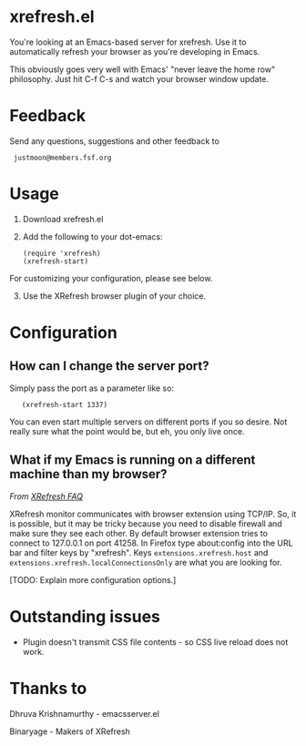 # xrefresh.el

You're looking at an Emacs-based server for xrefresh. Use it to
automatically refresh your browser as you're developing in Emacs.

This obviously goes very well with Emacs' "never leave the home
row" philosophy. Just hit C-f C-s and watch your browser window
update.

# Feedback

Send any questions, suggestions and other feedback to

     justmoon@members.fsf.org

# Usage

1. Download xrefresh.el

2. Add the following to your dot-emacs:

       (require 'xrefresh)
       (xrefresh-start)

For customizing your configuration, please see below.

3. Use the XRefresh browser plugin of your choice.

# Configuration

## How can I change the server port?

Simply pass the port as a parameter like so:

       (xrefresh-start 1337)

You can even start multiple servers on different ports if you so
desire. Not really sure what the point would be, but eh, you only live
once.

## What if my Emacs is running on a different machine than my browser?

*From [XRefresh FAQ](http://xrefresh.binaryage.com/#faq)*

XRefresh monitor communicates with browser extension using TCP/IP. So,
it is possible, but it may be tricky because you need to disable
firewall and make sure they see each other. By default browser
extension tries to connect to 127.0.0.1 on port 41258. In Firefox type
about:config into the URL bar and filter keys by "xrefresh". Keys
`extensions.xrefresh.host` and
`extensions.xrefresh.localConnectionsOnly` are what you are looking
for.

[TODO: Explain more configuration options.]

# Outstanding issues

* Plugin doesn't transmit CSS file contents - so CSS live reload does
  not work.

# Thanks to

Dhruva Krishnamurthy - emacsserver.el

Binaryage - Makers of XRefresh
